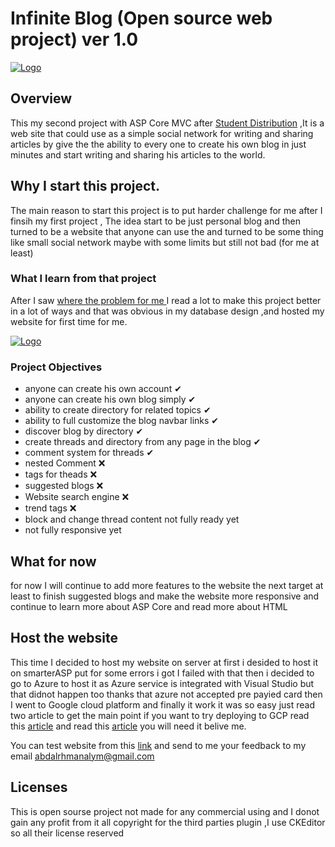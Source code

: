 # Infinite Blog (Open source web project) ver 1.0
[![Logo](https://i.ibb.co/FsRHHpF/mlogo.png "Logo")](https://i.ibb.co/FsRHHpF/mlogo.png "Logo")
## Overview
This my second project with ASP Core MVC after [Student Distribution](https://github.com/sped439/StudentDistribution "Student Distribution") ,It is a web site that could use as a simple social network for writing and sharing articles by give the the ability to every one to create his own blog in just minutes and start writing and sharing his articles to the world.

## Why I start this project.
The main reason to start this project is to put harder challenge for me after I finsih my first project , The idea start to be just personal blog and then turned to be a website that anyone can use the and turned to be some thing like small social network maybe with some limits but still not bad (for me at least)

### What I learn from that project
 After I saw [where the problem for me ](https://github.com/sped439/StudentDistribution#what-should-do-know "where the problem for me ") I read a lot to make this project better in a lot of ways and that was obvious in my database design ,and hosted my website for first time for me.
 
 
[![Logo](https://i.ibb.co/xLWBFss/database.png "database")](https://i.ibb.co/xLWBFss/database.png "Logo")

### Project Objectives
- anyone can create his own account ✔
- anyone can create his own blog simply ✔
- ability to create directory for related topics ✔
- ability to full customize the blog navbar links ✔
- discover blog by directory ✔
- create threads and directory from any page in the blog ✔
- comment system for threads ✔
- nested Comment ❌
- tags for theads ❌
- suggested blogs ❌
- Website search engine ❌
- trend tags ❌
- block and change thread content not fully ready yet
- not fully responsive yet 

## What for now 
for now I will continue to add more features to the website the next target at least to finish suggested blogs and make the website more responsive and continue to learn more about ASP Core and read more about HTML

## Host the website 
This time I decided to host my website on server at first i desided to host it on smarterASP put for some errors i got I failed with that then i decided to go to Azure to host it as Azure service is integrated with Visual Studio but that didnot happen too thanks that azure not accepted pre payied  card then I went to Google cloud platform 
and finally it work it was so easy just read two article to get the main point
if you want to try deploying to GCP read this [article](https://elanderson.net/2018/06/deploying-an-asp-net-core-application-to-google-cloud-platform/ "article") and read this [article](http://blog.stoverud.no/posts/asp-net-core-dataprotection-and-azure-web-apps/ "article") you will need it belive me.

You can test website from this [link](https://pro-habitat-231915.appspot.com "link") 
and send to me your feedback to my email abdalrhmanalym@gmail.com

## Licenses 
This is open sourse project not made for any commercial using and I donot gain any profit from it all copyright for the third parties plugin ,I use CKEditor so all their license reserved


 













